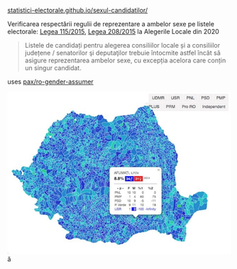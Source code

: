 [statistici-electorale.github.io/sexul-candidatilor/](https://statistici-electorale.github.io/sexul-candidatilor/) 

Verificarea respectării regulii de reprezentare a ambelor sexe pe listele electorale: [Legea 115/2015](http://legislatie.just.ro/Public/DetaliiDocument/168136#id_artA49), [Legea 208/2015](http://legislatie.just.ro/Public/DetaliiDocument/170037#id_artA489_bdy) la Alegerile Locale din 2020

> Listele de candidați pentru alegerea consiliilor locale și a consiliilor județene / senatorilor şi deputaţilor trebuie întocmite astfel încât să asigure reprezentarea ambelor sexe, cu excepția acelora care conțin un singur candidat.

uses [pax/ro-gender-assumer](https://github.com/pax/ro-gender-assumer) 

![sexul-candidatilor.jpg](sexul-candidatilor.jpg) ă